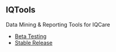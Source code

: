  ## IQTools
 Data Mining &amp; Reporting Tools for IQCare
 
- [Beta Testing](http://iqtools.azurewebsites.net/apps/iqtools/beta/publish.htm)
- [Stable Release](http://iqtools.azurewebsites.net)
